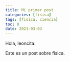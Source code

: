 ```yaml
---
title: Mi primer post
categories: [fisica]
tags: [fisica, ciencia]
toc: 0
date: 2021-03-03
---
```


Hola, leoncita.

Este es un post sobre física.